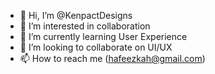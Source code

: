- 👋 Hi, I’m @KenpactDesigns
- 👀 I’m interested in collaboration
- 🌱 I’m currently learning User Experience
- 💞️ I’m looking to collaborate on UI/UX
- 📫 How to reach me (hafeezkah@gmail.com)

<!---
KenpactDesigns/KenpactDesigns is a ✨ special ✨ repository because its `README.md` (this file) appears on your GitHub profile.
You can click the Preview link to take a look at your changes.
--->
